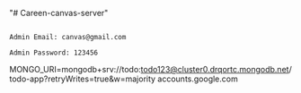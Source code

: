 "# Careen-canvas-server" 


```

Admin Email: canvas@gmail.com

Admin Password: 123456

```



MONGO_URI=mongodb+srv://todo:todo123@cluster0.drqortc.mongodb.net/todo-app?retryWrites=true&w=majority
accounts.google.com
